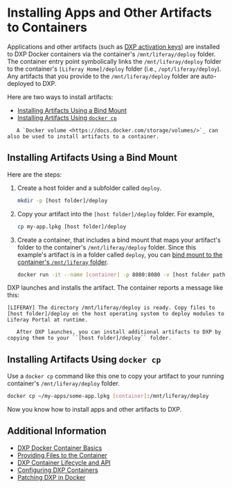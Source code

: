 # Installing Apps and Other Artifacts to Containers

Applications and other artifacts (such as [DXP activation keys](../../setting-up-liferay-dxp/activating-liferay-dxp.md)) are installed to DXP Docker containers via the container's `/mnt/liferay/deploy` folder. The container entry point symbolically links the `/mnt/liferay/deploy` folder to the container's `[Liferay Home]/deploy` folder (i.e., `/opt/liferay/deploy`). Any artifacts that you provide to the `/mnt/liferay/deploy` folder are auto-deployed to DXP.

Here are two ways to install artifacts:

-   [Installing Artifacts Using a Bind Mount](#installing-artifacts-using-a-bind-mount)
-   [Installing Artifacts Using `docker cp`](#installing-artifacts-using-docker-cp)

```note::
   A `Docker volume <https://docs.docker.com/storage/volumes/>`_ can also be used to install artifacts to a container.
```

## Installing Artifacts Using a Bind Mount

Here are the steps:

1. Create a host folder and a subfolder called `deploy`.

    ```bash
    mkdir -p [host folder]/deploy
    ```

1. Copy your artifact into the `[host folder]/deploy` folder. For example,

    ```bash
    cp my-app.lpkg [host folder]/deploy
    ```

1. Create a container, that includes a bind mount that maps your artifact's folder to the container's `/mnt/liferay/deploy` folder. Since this example's artifact is in a folder called `deploy`, you can [bind mount to the container's `/mnt/liferay` folder](./providing-files-to-the-container.md#bind-mounting-a-host-folder-to-mnt-liferay).

    ```bash
    docker run -it --name [container] -p 8080:8080 -v [host folder path]:/mnt/liferay liferay/dxp:[tag]
    ```

DXP launches and installs the artifact. The container reports a message like this:

```message
[LIFERAY] The directory /mnt/liferay/deploy is ready. Copy files to [host folder]/deploy on the host operating system to deploy modules to Liferay Portal at runtime.
```

```note::
   After DXP launches, you can install additional artifacts to DXP by copying them to your ``[host folder]/deploy`` folder.
```

## Installing Artifacts Using `docker cp`

Use a `docker cp` command like this one to copy your artifact to your running container's `/mnt/liferay/deploy` folder.

```bash
docker cp ~/my-apps/some-app.lpkg [container]:/mnt/liferay/deploy
```

Now you know how to install apps and other artifacts to DXP.

## Additional Information

-   [DXP Docker Container Basics](./dxp-docker-container-basics.md)
-   [Providing Files to the Container](./providing-files-to-the-container.md)
-   [DXP Container Lifecycle and API](./dxp-container-lifecycle-and-api.md)
-   [Configuring DXP Containers](./configuring-dxp-containers.md)
-   [Patching DXP in Docker](./patching-dxp-in-docker.md)

